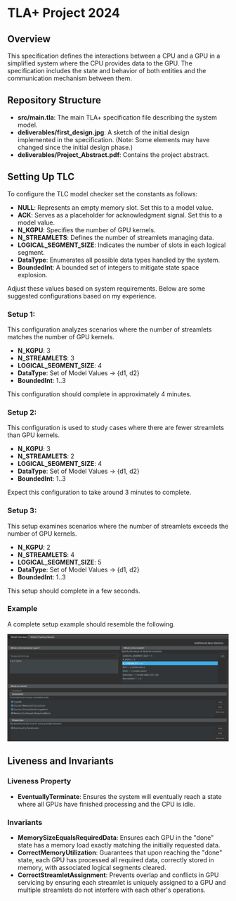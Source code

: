 
# TLA+ Project 2024

## Overview

This specification defines the interactions between a CPU and a GPU in a simplified system where the CPU provides data to the GPU. The specification includes the state and behavior of both entities and the communication mechanism between them.

## Repository Structure

- **src/main.tla**: The main TLA+ specification file describing the system model.
- **deliverables/first_design.jpg**: A sketch of the initial design implemented in the specification. (Note: Some elements may have changed since the initial design phase.)
- **deliverables/Project_Abstract.pdf**: Contains the project abstract.

## Setting Up TLC

To configure the TLC model checker set the constants as follows:

- **NULL**: Represents an empty memory slot. Set this to a model value.
- **ACK**: Serves as a placeholder for acknowledgment signal. Set this to a model value.
- **N_KGPU**: Specifies the number of GPU kernels.
- **N_STREAMLETS**: Defines the number of streamlets managing data.
- **LOGICAL_SEGMENT_SIZE**: Indicates the number of slots in each logical segment.
- **DataType**: Enumerates all possible data types handled by the system.
- **BoundedInt**: A bounded set of integers to mitigate state space explosion.

Adjust these values based on system requirements. Below are some suggested configurations based on my experience.

### Setup 1:
This configuration analyzes scenarios where the number of streamlets matches the number of GPU kernels.
- **N_KGPU**: 3
- **N_STREAMLETS**: 3
- **LOGICAL_SEGMENT_SIZE**: 4
- **DataType**: Set of Model Values -> {d1, d2}
- **BoundedInt**: 1..3

This configuration should complete in approximately 4 minutes.

### Setup 2:
This configuration is used to study cases where there are fewer streamlets than GPU kernels.
- **N_KGPU**: 3
- **N_STREAMLETS**: 2
- **LOGICAL_SEGMENT_SIZE**: 4
- **DataType**: Set of Model Values -> {d1, d2}
- **BoundedInt**: 1..3

Expect this configuration to take around 3 minutes to complete.

### Setup 3:
This setup examines scenarios where the number of streamlets exceeds the number of GPU kernels.
- **N_KGPU**: 2
- **N_STREAMLETS**: 4
- **LOGICAL_SEGMENT_SIZE**: 5
- **DataType**: Set of Model Values -> {d1, d2}
- **BoundedInt**: 1..3

This setup should complete in a few seconds.

### Example
A complete setup example should resemble the following.

![Example](deliverables/ModelOverview_Example.png)

## Liveness and Invariants

### Liveness Property
- **EventuallyTerminate**: Ensures the system will eventually reach a state where all GPUs have finished processing and the CPU is idle.

### Invariants
- **MemorySizeEqualsRequiredData**: Ensures each GPU in the "done" state has a memory load exactly matching the initially requested data.
- **CorrectMemoryUtilization**: Guarantees that upon reaching the "done" state, each GPU has processed all required data, correctly stored in memory, with associated logical segments cleared.
- **CorrectStreamletAssignment**: Prevents overlap and conflicts in GPU servicing by ensuring each streamlet is uniquely assigned to a GPU and multiple streamlets do not interfere with each other's operations.
